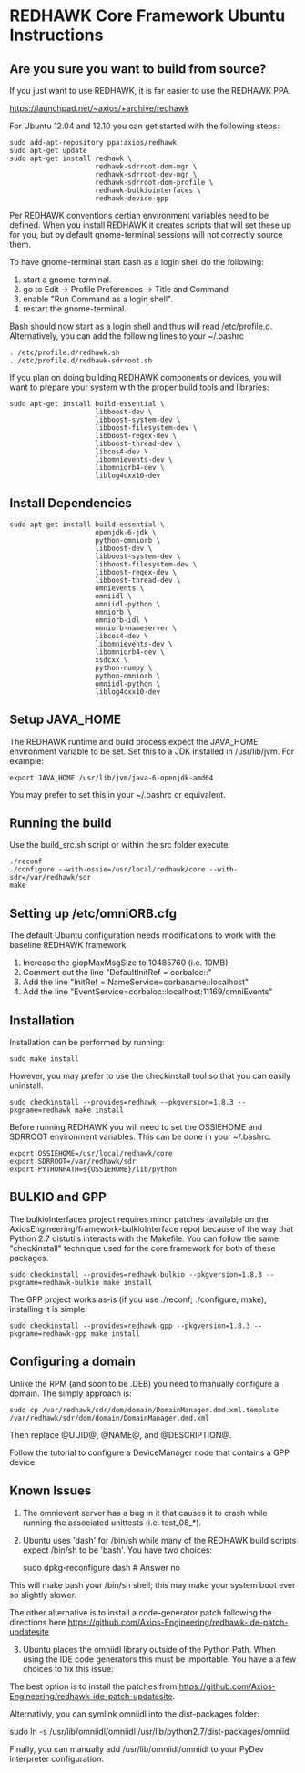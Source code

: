 # REDHAWK Core Framework Ubuntu Instructions

## Are you sure you want to build from source?

If you just want to use REDHAWK, it is far easier to use the REDHAWK PPA.

https://launchpad.net/~axios/+archive/redhawk

For Ubuntu 12.04 and 12.10 you can get started with the following steps:
    
    sudo add-apt-repository ppa:axios/redhawk
    sudo apt-get update
    sudo apt-get install redhawk \
                         redhawk-sdrroot-dom-mgr \
                         redhawk-sdrroot-dev-mgr \
                         redhawk-sdrroot-dom-profile \
                         redhawk-bulkiointerfaces \
                         redhawk-device-gpp

Per REDHAWK conventions certian environment variables need to be defined.  When
you install REDHAWK it creates scripts that will set these up for you, but by default
gnome-terminal sessions will not correctly source them.

To have gnome-terminal start bash as a login shell do the following:

1. start a gnome-terminal.
2. go to Edit -> Profile Preferences -> Title and Command
3. enable "Run Command as a login shell".
4. restart the gnome-terminal.

Bash should now start as a login shell and thus will read /etc/profile.d.
Alternatively, you can add the following lines to your ~/.bashrc

    . /etc/profile.d/redhawk.sh
    . /etc/profile.d/redhawk-sdrroot.sh

If you plan on doing building REDHAWK components or devices, you will want to
prepare your system with the proper build tools and libraries:

    sudo apt-get install build-essential \
                         libboost-dev \
                         libboost-system-dev \
                         libboost-filesystem-dev \
                         libboost-regex-dev \
                         libboost-thread-dev \
                         libcos4-dev \
                         libomnievents-dev \
                         libomniorb4-dev \
                         liblog4cxx10-dev

## Install Dependencies

    sudo apt-get install build-essential \
                         openjdk-6-jdk \
                         python-omniorb \
                         libboost-dev \
                         libboost-system-dev \
                         libboost-filesystem-dev \
                         libboost-regex-dev \
                         libboost-thread-dev \
                         omnievents \
                         omniidl \
                         omniidl-python \
                         omniorb \
                         omniorb-idl \
                         omniorb-nameserver \
                         libcos4-dev \
                         libomnievents-dev \
                         libomniorb4-dev \
                         xsdcxx \
                         python-numpy \
                         python-omniorb \
                         omniidl-python \
                         liblog4cxx10-dev
                         
## Setup JAVA_HOME

The REDHAWK runtime and build process expect the JAVA_HOME environment variable
to be set.  Set this to a JDK installed in /usr/lib/jvm. For example:

    export JAVA_HOME /usr/lib/jvm/java-6-openjdk-amd64

You may prefer to set this in your ~/.bashrc or equivalent.

## Running the build

Use the build_src.sh script or within the src folder execute:

    ./reconf
    ./configure --with-ossie=/usr/local/redhawk/core --with-sdr=/var/redhawk/sdr
    make

## Setting up /etc/omniORB.cfg

The default Ubuntu configuration needs modifications to work with the baseline
REDHAWK framework.

1. Increase the giopMaxMsgSize to 10485760 (i.e. 10MB)
2. Comment out the line "DefaultInitRef = corbaloc::"
3. Add the line "InitRef = NameService=corbaname::localhost"
4. Add the line "EventService=corbaloc::localhost:11169/omniEvents"

## Installation

Installation can be performed by running:

    sudo make install

However, you may prefer to use the checkinstall tool so that you can easily uninstall.

    sudo checkinstall --provides=redhawk --pkgversion=1.8.3 --pkgname=redhawk make install

Before running REDHAWK you will need to set the OSSIEHOME and SDRROOT environment
variables.  This can be done in your ~/.bashrc.

    export OSSIEHOME=/usr/local/redhawk/core
    export SDRROOT=/var/redhawk/sdr
    export PYTHONPATH=${OSSIEHOME}/lib/python

## BULKIO and GPP

The bulkioInterfaces project requires minor patches (available on the
AxiosEngineering/framework-bulkioInterface repo) because of the way that Python
2.7 distutils interacts with the Makefile.  You can follow the same
"checkinstall" technique used for the core framework for both of these
packages.

    sudo checkinstall --provides=redhawk-bulkio --pkgversion=1.8.3 --pkgname=redhawk-bulkio make install

The GPP project works as-is (if you use ./reconf; ./configure; make), installing it is simple:

    sudo checkinstall --provides=redhawk-gpp --pkgversion=1.8.3 --pkgname=redhawk-gpp make install

## Configuring a domain

Unlike the RPM (and soon to be .DEB) you need to manually configure a domain.
The simply approach is: 

    sudo cp /var/redhawk/sdr/dom/domain/DomainManager.dmd.xml.template /var/redhawk/sdr/dom/domain/DomainManager.dmd.xml

Then replace @UUID@, @NAME@, and @DESCRIPTION@. 

Follow the tutorial to configure a DeviceManager node that contains a GPP device.

## Known Issues

1. The omnievent server has a bug in it that causes it to crash while running the
associated unittests (i.e. test_08_*).

2. Ubuntu uses 'dash' for /bin/sh while many of the REDHAWK build scripts expect /bin/sh to
be 'bash'.  You have two choices:

   sudo dpkg-reconfigure dash # Answer no

This will make bash your /bin/sh shell; this may make your system boot ever so slightly slower.

The other alternative is to install a code-generator patch following the directions here
https://github.com/Axios-Engineering/redhawk-ide-patch-updatesite

3. Ubuntu places the omniidl library outside of the Python Path.  When using the IDE code
generators this must be importable.  You have a a few choices to fix this issue:

The best option is to install the patches from https://github.com/Axios-Engineering/redhawk-ide-patch-updatesite.

Alternativly, you can symlink omniidl into the dist-packages folder:

   sudo ln -s /usr/lib/omniidl/omniidl /usr/lib/python2.7/dist-packages/omniidl

Finally, you can manually add /usr/lib/omniidl/omniidl to your PyDev interpreter configuration.

 
